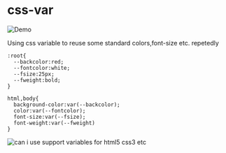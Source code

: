 # css-var


![Demo](http://jsbin.com/dofucoj/1/edit?html,css,output)


Using css variable to reuse some standard colors,font-size etc. repetedly 

```
:root{
  --backcolor:red;
  --fontcolor:white;
  --fsize:25px;
  --fweight:bold;
}

html,body{
  background-color:var(--backcolor);
  color:var(--fontcolor);
  font-size:var(--fsize);
  font-weight:var(--fweight)
}
```
![can i use support variables for html5 css3 etc](https://user-images.githubusercontent.com/12975992/36713430-9d7a9dfa-1bb3-11e8-9c60-85407afc1218.png)
